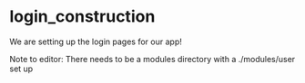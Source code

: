 # login_construction
We are setting up the login pages for our app!

Note to editor: There needs to be a modules directory with a ./modules/user set up
